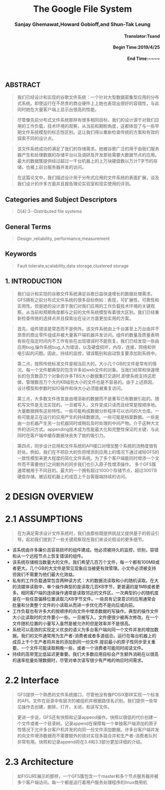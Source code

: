 <h1 align="center">The Google File System</h1>
<h3 align="center">Sanjay Ghemawat,Howard Gobioff,and Shun-Tak Leung</h3>
<h4 align="right">Translator:Tsand</h4>
<h4 align="right">Begin Time:2019/4/25</h4>
<h4 align="right">End Time:~~~~       </h4>

<br>

## ABSTRACT
> 我们已经设计和实现的谷歌文件系统：一个针对大型数据密集型应用的分布式系统。即使运行在不昂贵的商业硬件上上她也表现出很好的容错性，与此同时她在大量客户端上显示出很高的性能。

> 尽管像先前分布式文件系统那样有很多相同目标，我们的设计源于对我们应用的工作负载，技术环境的观察，从当前和期盼角度，这都体现了与一些早期文件系统模型的标志性区别。这让我们得以重新检查传统的方案和有效的探索不同的设计点。

> 该文件系统成功的满足了我们的存储需求。她被谷歌广泛的用于由我们服务器产生和处理数据的存储平台以及调研及开发那些需要大数据节点的应用。最大的数据簇提供经过超过一千台机器上的上万块硬盘数以万计T字节的存储，也被上前台服务器并发的访问。

> 在这篇论文中，我们描述设计用于分布式应用的文件系统的表面扩展，谈及我们设计的许多方面并且报告理论实验室和现实使用的评测。

## Categories and Subject Descriptors

> D[4]:3--Distributed file systems

## General Terms

> Design ,reliability, performance,measurement

## Keywords

> Fault tolerate,scalability,data storage,clustered storage

## 1. INTRODUCTION

> 我们设计和实现的谷歌文件系统满足谷歌日益快速增长的数据处理需求。GFS拥有之前分布式文件系统的很多目标例如：表现，可扩展性，可靠性和实用性。但是她的设计源于我们对我们应用的工作负载技术环境的关键观察。从当前和预期角度都与之前的文件系统模型有着很大区别。我们已经重新检查传统的选择点并且探索出在设计方面更加实用的方案。

> 首先，组件错误是常态而不是例外。该文件系统由上千台甚至上万台由并不昂贵的商业零件组成并被大量客户端机器并发访问。组件的数量及质量表明有些在指定时间内不工作有些在出现错误时不能恢复。我们已经发现一些由应用bug,操作系统bug,人为错误，以及硬盘损坏，内存，连接，网络和供电引起的问题。因此，持续的监控，错误甄别和自动恢复要添加到系统中。

> 第二点，按照传统标准文件是相当巨大的。大小几个GB的文件是常有的情况。每一个文件都典型的包含许多如web文件的对象。当我们经常和快速增长的包含数百万个对象的许多TBS大小数据集打交道时.即使系统支持这麽做，管理数百万个大约KB级别大小的文件也是不容易的。由于上述原因，设计模型和参数时如IO操作和块大小必须能被重复访问。

> 第三点，大多数文件改变是由增添新的数据而不是重写已有数据引起的。随机写文件是无法实现的。一旦被写入，文件变成只读而且经常是按顺序地。大量数据拥有这些特性。一些可能构成数据分析程序可以访问的大仓库。一些可能是正在运行的应用产生的持续数据流。一些可能是档案数据。一些是由一台机器产生另一台机器同时或稍后及时处理的中间产物。介于这种大文件的访问方式。appending技术成为性能最大化和完整性保证的关键，与此同时在客户端中缓存数据块丧失了她的吸引力。

> 第四点，同步设计应用和文件系统的API接口对增加整个系统的流畅度很有好处。例如，我们在不把巨大的负担增添到应用上的情况下通过减轻GFS的一致性模型来更大程度的简化文件系统。为了多个客户端能同时增添一个文件而不需要他们之间额外的同步我们也引入原子性增添操作。
  多个GFS簇通常被用于不同目的。最大的一个拥有超过1000个存储节点，超过300TB硬盘存储。被远程机器上的成百上千台客服端持续的访问。
  
#  2 DESIGN OVERVIEW
#  2.1 ASSUMPTIONS

> 在为满足需求设计文件系统时，我们由那些既提供挑战又提供基于的假设引导。起初我们提到了一些关键观察现在我们来谈论假设的更多细节。
+ 该系统由许多廉价且容易损坏的组件建成。他必须被持久的监控，侦别，容错和从一个远程节点上恢复错误的组件。
+ 该系统存储相当数量大的文件。我们希望几百万个文件，每一个都有100MB或者更大。几个GB的大文件是常见现象应当被更有效管理。小文件必须被支持但我们不需要为他们最大化效益。
+ 私有的工作负载通常包含两种读方式：大的数据流读取和小的随机读取。在大的流媒体读取中，单个操作典型的是读取几百KB字节，更普遍的是1MB或者更多。相同客户端的连续操作通常是读取邻近的文件区。一次典型的小的随机度是在一些任意偏移位置读取几KB字节文件。一些具有记录意识的应用通常会批量和分类整个文件的小读取从而进一步优化而不是向后或向前。
+ 工作负载也有许多大的按顺序的向文件中增添数据的写操作。典型的操作文件大小比读取时的文件要小一些。一旦被写入，文件便很少被再次修改。在一个文件随机位置的小量写入虽然是被允许的但是效率并不是很高。
+ 系统可以高效的实现定义优良的语义为多台客户端向同一个文件并发的增加数据。我们的文件通常用为生产者-消费者或者多道组合。运行在每台机器上的成百上千个生产者将并发的添加到同一份文件.提前最小的原子性同步至关重要。一个文件可能读取稍晚一些，或者一个消费者可能同时阅读文件。
+ 持续的高带宽比低延迟更重要。我们大多数应用目标会产生额外消耗在以很高的速率批量处理数据时，尽管对单次读写很少有严格的响应时间需求。

# 2.2 Interface

> GFS提供一个熟悉的文件系统接口，尽管他没有像POSIX那样实现一个标准的API。文件在目录中有层次的被组织并根据路径名识别。我们提供一些常见操作去创建，删除，打开，关闭，和读写文件。

> 更进一步说，GFS还有快照和记录append操作。快照以很低的代价创建一个文件或者一个目录树。记录append在保障每一个单独客户端添加的原子性情况下允许多台客户机并发的向同一份文件添加数据。许多台客户端并发的向文件增添数据而不需要额外的锁对实现多路合并和生产者-消费者队列非常有用。快照和记录append将在3.4和3.3部分更加详细的介绍。

# 2.3 Architecture

> 如FIGURE展示的那样，一个GFS簇包含一个master和多个节点服务器并被多个客户端访问。每一个都是运行着用户服务处理程序的linux商用机


